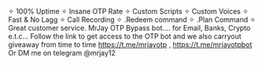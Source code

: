 ✧ 100% Uptime ✧ Insane OTP Rate ✧ Custom Scripts ✧ Custom Voices ✧ Fast & No Lagg ✧ Call Recording ✧ .Redeem command ✧ .Plan Command ✧ Great customer service. MrJay OTP Bypass bot.... for Email, Banks, Crypto e.t.c... Follow the link to get access to the OTP bot and we also carryout giveaway from time to time https://t.me/mrjayotp , https://t.me/mrjayotpbot Or DM me on telegram @mrjay12
